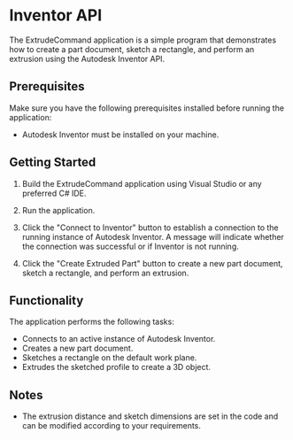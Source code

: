 # Inventor API

The ExtrudeCommand application is a simple program that demonstrates how to create a part document, sketch a rectangle, and perform an extrusion using the Autodesk Inventor API.

## Prerequisites

Make sure you have the following prerequisites installed before running the application:

- Autodesk Inventor must be installed on your machine.

## Getting Started

1. Build the ExtrudeCommand application using Visual Studio or any preferred C# IDE.

2. Run the application.

3. Click the "Connect to Inventor" button to establish a connection to the running instance of Autodesk Inventor. A message will indicate whether the connection was successful or if Inventor is not running.

4. Click the "Create Extruded Part" button to create a new part document, sketch a rectangle, and perform an extrusion.

## Functionality

The application performs the following tasks:

- Connects to an active instance of Autodesk Inventor.
- Creates a new part document.
- Sketches a rectangle on the default work plane.
- Extrudes the sketched profile to create a 3D object.

## Notes

- The extrusion distance and sketch dimensions are set in the code and can be modified according to your requirements.



